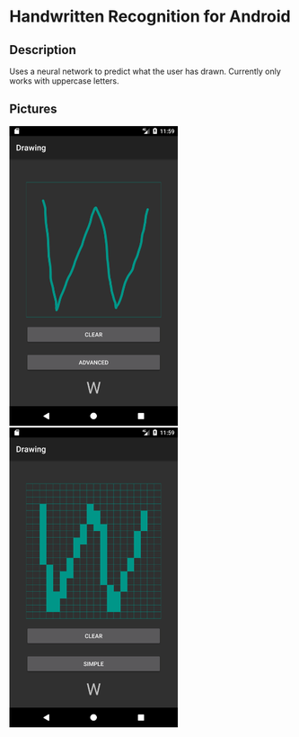 # Handwritten Recognition for Android
<h2>Description</h2>
<p>Uses a neural network to predict what the user has drawn.  Currently only works with uppercase letters.</p>

<h2>Pictures</h2>
<img src="Interface Screenshot 1.png" alt="Interface screenshot with drawing in simple mode" width="300px">
<img src="Interface Screenshot 2.png" alt="Interface screenshot with drawing in advanced mode" width="300px">

